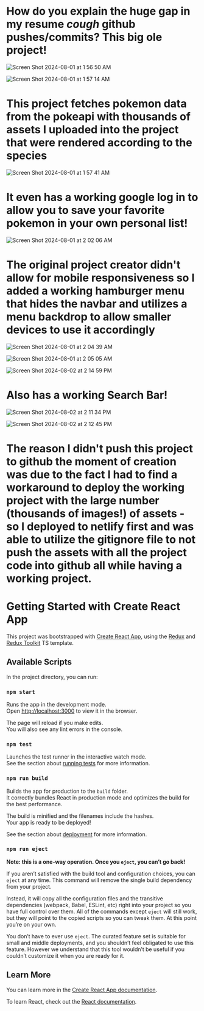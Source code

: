 # How do you explain the huge gap in my resume *cough* github pushes/commits? This big ole project!


![Screen Shot 2024-08-01 at 1 56 50 AM](https://github.com/user-attachments/assets/4a0390dc-6b04-4165-bb1f-c4d3461ba33d)



![Screen Shot 2024-08-01 at 1 57 14 AM](https://github.com/user-attachments/assets/9b94f0c8-79db-48d0-9264-1aa8d248d518)


# This project fetches pokemon data from the pokeapi with thousands of assets I uploaded into the project that were rendered according to the species



![Screen Shot 2024-08-01 at 1 57 41 AM](https://github.com/user-attachments/assets/7a39fa55-2700-4931-9a55-c56a9bf01b0a)


# It even has a working google log in to allow you to save your favorite pokemon in your own personal list!


![Screen Shot 2024-08-01 at 2 02 06 AM](https://github.com/user-attachments/assets/2d1d2313-cd51-48f8-b8b5-a77e1dc680b2)

# The original project creator didn't allow for mobile responsiveness so I added a working hamburger menu that hides the navbar and utilizes a menu backdrop to allow smaller devices to use it accordingly 


![Screen Shot 2024-08-01 at 2 04 39 AM](https://github.com/user-attachments/assets/3698b817-8c30-473d-adc9-49a3acd78540)


![Screen Shot 2024-08-01 at 2 05 05 AM](https://github.com/user-attachments/assets/4ff78da6-831c-4c22-916c-d5839ecd1a1d)

![Screen Shot 2024-08-02 at 2 14 59 PM](https://github.com/user-attachments/assets/59a74b52-645c-4c86-9d07-388d9ede3eee)

# Also has a working Search Bar!

![Screen Shot 2024-08-02 at 2 11 34 PM](https://github.com/user-attachments/assets/905badff-285e-461c-aaac-4eccbd39e6d7)


![Screen Shot 2024-08-02 at 2 12 45 PM](https://github.com/user-attachments/assets/96596ec9-f1dc-4962-8da6-1be92964be12)

# The reason I didn't push this project to github the moment of creation was due to the fact I had to find a workaround to deploy the working project with the large number (thousands of images!) of assets - so I deployed to netlify first and was able to utilize the gitignore file to not push the assets with all the project code into github all while having a working project. 

# Getting Started with Create React App

This project was bootstrapped with [Create React App](https://github.com/facebook/create-react-app), using the [Redux](https://redux.js.org/) and [Redux Toolkit](https://redux-toolkit.js.org/) TS template.

## Available Scripts

In the project directory, you can run:

### `npm start`

Runs the app in the development mode.\
Open [http://localhost:3000](http://localhost:3000) to view it in the browser.

The page will reload if you make edits.\
You will also see any lint errors in the console.

### `npm test`

Launches the test runner in the interactive watch mode.\
See the section about [running tests](https://facebook.github.io/create-react-app/docs/running-tests) for more information.

### `npm run build`

Builds the app for production to the `build` folder.\
It correctly bundles React in production mode and optimizes the build for the best performance.

The build is minified and the filenames include the hashes.\
Your app is ready to be deployed!

See the section about [deployment](https://facebook.github.io/create-react-app/docs/deployment) for more information.

### `npm run eject`

**Note: this is a one-way operation. Once you `eject`, you can’t go back!**

If you aren’t satisfied with the build tool and configuration choices, you can `eject` at any time. This command will remove the single build dependency from your project.

Instead, it will copy all the configuration files and the transitive dependencies (webpack, Babel, ESLint, etc) right into your project so you have full control over them. All of the commands except `eject` will still work, but they will point to the copied scripts so you can tweak them. At this point you’re on your own.

You don’t have to ever use `eject`. The curated feature set is suitable for small and middle deployments, and you shouldn’t feel obligated to use this feature. However we understand that this tool wouldn’t be useful if you couldn’t customize it when you are ready for it.

## Learn More

You can learn more in the [Create React App documentation](https://facebook.github.io/create-react-app/docs/getting-started).

To learn React, check out the [React documentation](https://reactjs.org/).
